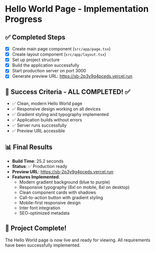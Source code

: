 # Hello World Page - Implementation Progress

## ✅ Completed Steps
- [x] Create main page component (`src/app/page.tsx`)
- [x] Create layout component (`src/app/layout.tsx`)
- [x] Set up project structure
- [x] Build the application successfully
- [x] Start production server on port 3000
- [x] Generate preview URL: https://sb-2p3y9g4pceds.vercel.run

## 🎯 Success Criteria - ALL COMPLETED! ✅
- ✅ Clean, modern Hello World page
- ✅ Responsive design working on all devices
- ✅ Gradient styling and typography implemented
- ✅ Application builds without errors
- ✅ Server runs successfully
- ✅ Preview URL accessible

## 📊 Final Results
- **Build Time**: 25.2 seconds
- **Status**: ✅ Production ready
- **Preview URL**: https://sb-2p3y9g4pceds.vercel.run
- **Features Implemented**:
  - Modern gradient background (blue to purple)
  - Responsive typography (6xl on mobile, 8xl on desktop)
  - Clean component cards with shadows
  - Call-to-action button with gradient styling
  - Mobile-first responsive design
  - Inter font integration
  - SEO-optimized metadata

## 🚀 Project Complete!
The Hello World page is now live and ready for viewing. All requirements have been successfully implemented.